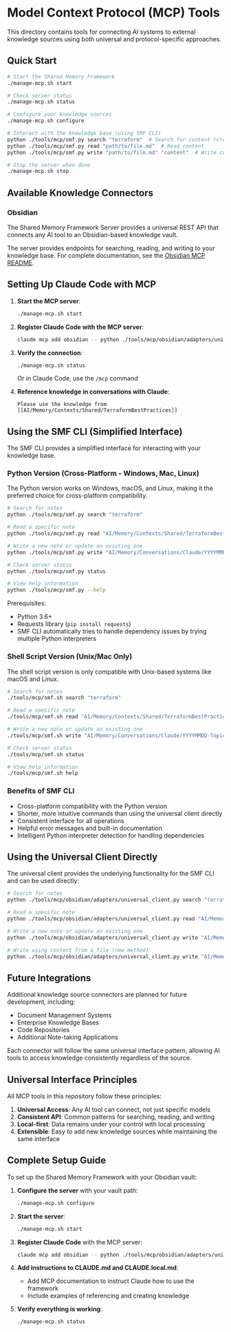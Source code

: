 # Model Context Protocol (MCP) Tools

This directory contains tools for connecting AI systems to external knowledge sources using both universal and protocol-specific approaches.

## Quick Start

```bash
# Start the Shared Memory Framework
./manage-mcp.sh start

# Check server status
./manage-mcp.sh status

# Configure your knowledge sources
./manage-mcp.sh configure

# Interact with the knowledge base (using SMF CLI)
python ./tools/mcp/smf.py search "terraform"  # Search for content (cross-platform)
python ./tools/mcp/smf.py read "path/to/file.md"  # Read content
python ./tools/mcp/smf.py write "path/to/file.md" "content"  # Write content

# Stop the server when done
./manage-mcp.sh stop
```

## Available Knowledge Connectors

### Obsidian

The Shared Memory Framework Server provides a universal REST API that connects any AI tool to an Obsidian-based knowledge vault.

The server provides endpoints for searching, reading, and writing to your knowledge base. For complete documentation, see the [Obsidian MCP README](obsidian/README.md).

## Setting Up Claude Code with MCP

1. **Start the MCP server**:
   ```bash
   ./manage-mcp.sh start
   ```

2. **Register Claude Code with the MCP server**:
   ```bash
   claude mcp add obsidian -- python ./tools/mcp/obsidian/adapters/universal_client.py
   ```

3. **Verify the connection**:
   ```bash
   ./manage-mcp.sh status
   ```
   Or in Claude Code, use the `/mcp` command

4. **Reference knowledge in conversations with Claude**:
   ```
   Please use the knowledge from [[AI/Memory/Contexts/Shared/TerraformBestPractices]]
   ```

## Using the SMF CLI (Simplified Interface)

The SMF CLI provides a simplified interface for interacting with your knowledge base.

### Python Version (Cross-Platform - Windows, Mac, Linux)

The Python version works on Windows, macOS, and Linux, making it the preferred choice for cross-platform compatibility.

```bash
# Search for notes
python ./tools/mcp/smf.py search "terraform"

# Read a specific note
python ./tools/mcp/smf.py read "AI/Memory/Contexts/Shared/TerraformBestPractices.md"

# Write a new note or update an existing one
python ./tools/mcp/smf.py write "AI/Memory/Conversations/Claude/YYYYMMDD-Topic.md" "Content here"

# Check server status
python ./tools/mcp/smf.py status

# View help information
python ./tools/mcp/smf.py --help
```

Prerequisites:
- Python 3.6+
- Requests library (`pip install requests`)
- SMF CLI automatically tries to handle dependency issues by trying multiple Python interpreters

### Shell Script Version (Unix/Mac Only)

The shell script version is only compatible with Unix-based systems like macOS and Linux.

```bash
# Search for notes
./tools/mcp/smf.sh search "terraform"

# Read a specific note
./tools/mcp/smf.sh read "AI/Memory/Contexts/Shared/TerraformBestPractices.md"

# Write a new note or update an existing one
./tools/mcp/smf.sh write "AI/Memory/Conversations/Claude/YYYYMMDD-Topic.md" "Content here"

# Check server status
./tools/mcp/smf.sh status

# View help information
./tools/mcp/smf.sh help
```

### Benefits of SMF CLI

- Cross-platform compatibility with the Python version
- Shorter, more intuitive commands than using the universal client directly
- Consistent interface for all operations
- Helpful error messages and built-in documentation
- Intelligent Python interpreter detection for handling dependencies

## Using the Universal Client Directly

The universal client provides the underlying functionality for the SMF CLI and can be used directly:

```bash
# Search for notes
python ./tools/mcp/obsidian/adapters/universal_client.py search "terraform"

# Read a specific note
python ./tools/mcp/obsidian/adapters/universal_client.py read "AI/Memory/Contexts/Shared/TerraformBestPractices.md"

# Write a new note or update an existing one
python ./tools/mcp/obsidian/adapters/universal_client.py write "AI/Memory/Conversations/Claude/YYYYMMDD-Topic.md" "Content here"

# Write using content from a file (new method)
python ./tools/mcp/obsidian/adapters/universal_client.py write "AI/Memory/Conversations/Claude/YYYYMMDD-Topic.md" "" --file path_to_content.md
```

## Future Integrations

Additional knowledge source connectors are planned for future development, including:

- Document Management Systems
- Enterprise Knowledge Bases
- Code Repositories
- Additional Note-taking Applications

Each connector will follow the same universal interface pattern, allowing AI tools to access knowledge consistently regardless of the source.

## Universal Interface Principles

All MCP tools in this repository follow these principles:

1. **Universal Access**: Any AI tool can connect, not just specific models
2. **Consistent API**: Common patterns for searching, reading, and writing
3. **Local-first**: Data remains under your control with local processing
4. **Extensible**: Easy to add new knowledge sources while maintaining the same interface

## Complete Setup Guide

To set up the Shared Memory Framework with your Obsidian vault:

1. **Configure the server** with your vault path:
   ```bash
   ./manage-mcp.sh configure
   ```

2. **Start the server**:
   ```bash
   ./manage-mcp.sh start
   ```

3. **Register Claude Code** with the MCP server:
   ```bash
   claude mcp add obsidian -- python ./tools/mcp/obsidian/adapters/universal_client.py
   ```

4. **Add instructions to CLAUDE.md and CLAUDE.local.md**:
   - Add MCP documentation to instruct Claude how to use the framework
   - Include examples of referencing and creating knowledge

5. **Verify everything is working**:
   ```bash
   ./manage-mcp.sh status
   ```